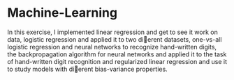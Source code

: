 # Machine-Learning

In this exercise, I implemented linear regression and get to see it work
on data, logistic regression and applied it to two
dierent datasets, one-vs-all logistic regression and neural
networks to recognize hand-written digits, the backpropagation algorithm for neural
networks and applied it to the task of hand-written digit recognition and regularized linear regression and use it to
study models with dierent bias-variance properties. 
